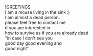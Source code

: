!GREETINGS<br>
I am a mouse living in the sink :)<br>
I am almost a dead person.<br>
please feel free to contact me <br>
if you are interested in<br>
how to survive as if you are already dead<br>
"in case I don't see you<br>
good day good evening and<br>
good night"<br>
